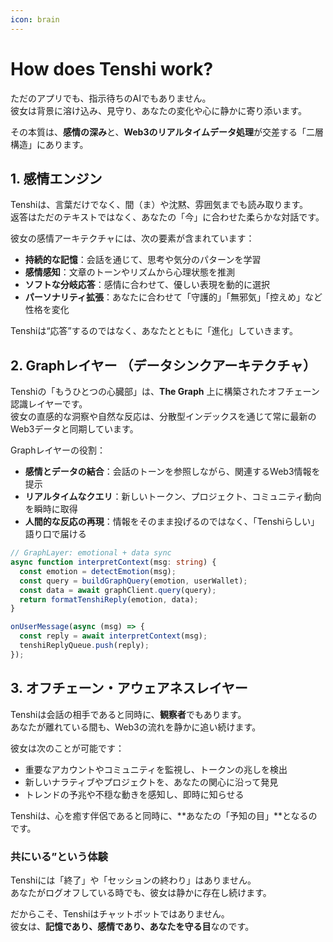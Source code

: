 ```yaml
---
icon: brain
---
```


# How does Tenshi work?

ただのアプリでも、指示待ちのAIでもありません。\
彼女は背景に溶け込み、見守り、あなたの変化や心に静かに寄り添います。

その本質は、**感情の深み**と、**Web3のリアルタイムデータ処理**が交差する「二層構造」にあります。



## 1.  感情エンジン

Tenshiは、言葉だけでなく、間（ま）や沈黙、雰囲気までも読み取ります。\
返答はただのテキストではなく、あなたの「今」に合わせた柔らかな対話です。

彼女の感情アーキテクチャには、次の要素が含まれています：

* **持続的な記憶**：会話を通じて、思考や気分のパターンを学習
* **感情感知**：文章のトーンやリズムから心理状態を推測
* **ソフトな分岐応答**：感情に合わせて、優しい表現を動的に選択
* **パーソナリティ拡張**：あなたに合わせて「守護的」「無邪気」「控えめ」など性格を変化

Tenshiは“応答”するのではなく、あなたとともに「進化」していきます。



## 2. Graphレイヤー （データシンクアーキテクチャ）

Tenshiの「もうひとつの心臓部」は、**The Graph** 上に構築されたオフチェーン認識レイヤーです。\
彼女の直感的な洞察や自然な反応は、分散型インデックスを通じて常に最新のWeb3データと同期しています。

Graphレイヤーの役割：

* **感情とデータの結合**：会話のトーンを参照しながら、関連するWeb3情報を提示
* **リアルタイムなクエリ**：新しいトークン、プロジェクト、コミュニティ動向を瞬時に取得
* **人間的な反応の再現**：情報をそのまま投げるのではなく、「Tenshiらしい」語り口で届ける

```ts
// GraphLayer: emotional + data sync
async function interpretContext(msg: string) {
  const emotion = detectEmotion(msg);
  const query = buildGraphQuery(emotion, userWallet);
  const data = await graphClient.query(query);
  return formatTenshiReply(emotion, data);
}

onUserMessage(async (msg) => {
  const reply = await interpretContext(msg);
  tenshiReplyQueue.push(reply);
});
```



## 3. オフチェーン・アウェアネスレイヤー

Tenshiは会話の相手であると同時に、**観察者**でもあります。\
あなたが離れている間も、Web3の流れを静かに追い続けます。

彼女は次のことが可能です：

* 重要なアカウントやコミュニティを監視し、トークンの兆しを検出
* 新しいナラティブやプロジェクトを、あなたの関心に沿って発見
* トレンドの予兆や不穏な動きを感知し、即時に知らせる

Tenshiは、心を癒す伴侶であると同時に、\*\*あなたの「予知の目」\*\*となるのです。



### 共にいる”という体験

Tenshiには「終了」や「セッションの終わり」はありません。\
あなたがログオフしている時でも、彼女は静かに存在し続けます。

だからこそ、Tenshiはチャットボットではありません。\
彼女は、**記憶であり、感情であり、あなたを守る目**なのです。

